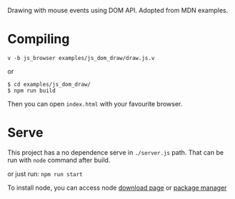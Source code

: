 Drawing with mouse events using DOM API. Adopted from MDN examples.

# Compiling
```
v -b js_browser examples/js_dom_draw/draw.js.v
```
or
```
$ cd examples/js_dom_draw/
$ npm run build
```
Then you can open `index.html` with your favourite browser.

# Serve

This project has a no dependence serve in `./server.js` path.
That can be run with `node` command after build.

or just run: `npm run start`

To install node, you can access node [download page](https://nodejs.org/en/download/) 
or [package manager](https://nodejs.org/en/download/package-manager)